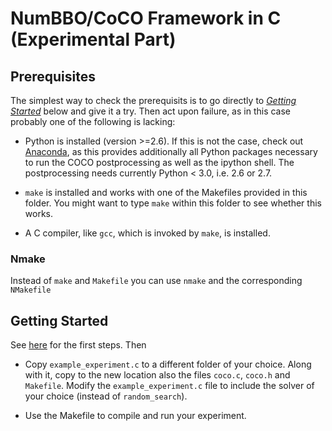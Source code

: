 NumBBO/CoCO Framework in C (Experimental Part)
==============================================

Prerequisites
-------------

The simplest way to check the prerequisits is to go directly to [_Getting Started_](#Getting-Started)
below and give it a try. Then act upon failure, as in this case probably one of
the following is lacking: 

- Python is installed (version >=2.6). If this is not the case, check out
  [Anaconda](https://www.continuum.io), as this provides additionally all
  Python packages necessary to run the COCO postprocessing as well as the
  ipython shell. The postprocessing needs currently Python < 3.0, i.e. 2.6 or 2.7.

- `make` is installed and works with one of the Makefiles provided in 
  this folder. You might want to type `make` within this folder to see 
  whether this works. 
  
- A C compiler, like `gcc`, which is invoked by `make`, is installed. 

### Nmake

Instead of `make` and `Makefile` you can use `nmake` and the corresponding `NMakefile`


Getting Started
---------------

See [here](../../../README.md#Getting-Started) for the first steps. Then

- Copy `example_experiment.c` to a different folder of your choice. Along with it, 
  copy to the new location also the files `coco.c`, `coco.h` and `Makefile`. Modify 
  the `example_experiment.c` file to include the solver of your choice (instead of 
  `random_search`).

- Use the Makefile to compile and run your experiment.